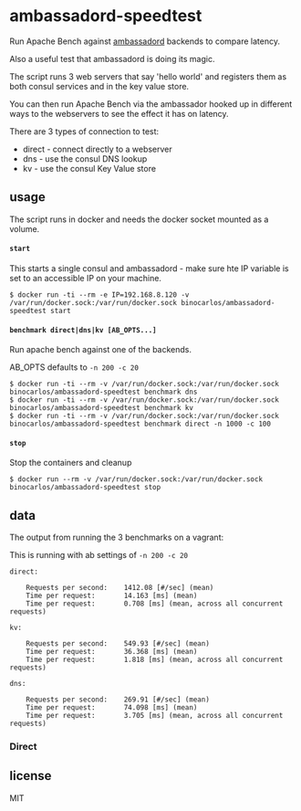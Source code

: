 ambassadord-speedtest
=====================

Run Apache Bench against [ambassadord](https://github.com/progrium/ambassadord) backends to compare latency.

Also a useful test that ambassadord is doing its magic.

The script runs 3 web servers that say 'hello world' and registers them as both consul services and in the key value store.

You can then run Apache Bench via the ambassador hooked up in different ways to the webservers to see the effect it has on latency.

There are 3 types of connection to test:

 * direct - connect directly to a webserver
 * dns - use the consul DNS lookup
 * kv - use the consul Key Value store

## usage

The script runs in docker and needs the docker socket mounted as a volume.

#### `start`

This starts a single consul and ambassadord - make sure hte IP variable is set to an accessible IP on your machine.

```
$ docker run -ti --rm -e IP=192.168.8.120 -v /var/run/docker.sock:/var/run/docker.sock binocarlos/ambassadord-speedtest start
```

#### `benchmark direct|dns|kv [AB_OPTS...]`

Run apache bench against one of the backends.

AB_OPTS defaults to `-n 200 -c 20`

```
$ docker run -ti --rm -v /var/run/docker.sock:/var/run/docker.sock binocarlos/ambassadord-speedtest benchmark dns
$ docker run -ti --rm -v /var/run/docker.sock:/var/run/docker.sock binocarlos/ambassadord-speedtest benchmark kv
$ docker run -ti --rm -v /var/run/docker.sock:/var/run/docker.sock binocarlos/ambassadord-speedtest benchmark direct -n 1000 -c 100
```

#### `stop`

Stop the containers and cleanup

```
$ docker run --rm -v /var/run/docker.sock:/var/run/docker.sock binocarlos/ambassadord-speedtest stop
```

## data

The output from running the 3 benchmarks on a vagrant:

This is running with ab settings of `-n 200 -c 20`

```
direct:

	Requests per second:    1412.08 [#/sec] (mean)
	Time per request:       14.163 [ms] (mean)
	Time per request:       0.708 [ms] (mean, across all concurrent requests)

kv:

	Requests per second:    549.93 [#/sec] (mean)
	Time per request:       36.368 [ms] (mean)
	Time per request:       1.818 [ms] (mean, across all concurrent requests)

dns:

	Requests per second:    269.91 [#/sec] (mean)
	Time per request:       74.098 [ms] (mean)
	Time per request:       3.705 [ms] (mean, across all concurrent requests)
```


### Direct

## license

MIT

